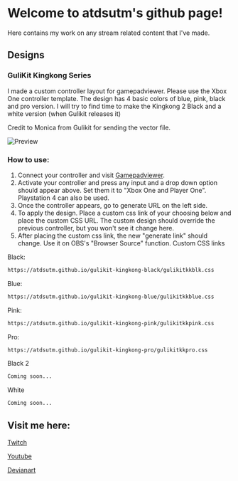 # Welcome to atdsutm's github page!

Here contains my work on any stream related content that I've made.

## Designs

### GuliKit Kingkong Series

I made a custom controller layout for gamepadviewer. Please use the Xbox One controller template.
The design has 4 basic colors of blue, pink, black and pro version. I will try to find time to make the Kingkong 2 Black and a white version (when Gulikit releases it)

Credit to Monica from Gulikit for sending the vector file.


![Preview](https://atdsutm.github.io/Controller%20Preview.gif)



### How to use:
1. Connect your controller and visit [Gamepadviewer](https://gamepadviewer.com/#).
2. Activate your controller and press any input and a drop down option should appear above. Set them it to "Xbox One and Player One". Playstation 4 can also be used.
3. Once the controller appears, go to generate URL on the left side. 
4. To apply the design. Place a custom css link of your choosing below and place the custom CSS URL. The custom design should override the previous controller, but you won't see it change here.
5. After placing the custom css link, the new "generate link" should change. Use it on OBS's "Browser Source" function.
Custom CSS links

Black:
```markdown
https://atdsutm.github.io/gulikit-kingkong-black/gulikitkkblk.css
```
Blue:
```markdown
https://atdsutm.github.io/gulikit-kingkong-blue/gulikitkkblue.css
```
Pink:
```markdown
https://atdsutm.github.io/gulikit-kingkong-pink/gulikitkkpink.css
```
Pro:
```markdown
https://atdsutm.github.io/gulikit-kingkong-pro/gulikitkkpro.css
```
Black 2
```markdown
Coming soon...
```
White
```markdown
Coming soon...
```

## Visit me here:

[Twitch](https://www.twitch.tv/atdsutm)

[Youtube](https://www.youtube.com/user/atdsutm)

[Devianart](https://www.deviantart.com/atdsutm/about)


<!-- 
```markdown
Syntax highlighted code block

# Header 1
## Header 2
### Header 3

- Bulleted
- List

1. Numbered
2. List

**Bold** and _Italic_ and `Code` text

[Link](url) and ![Image](src)
```

For more details see [Basic writing and formatting syntax](https://docs.github.com/en/github/writing-on-github/getting-started-with-writing-and-formatting-on-github/basic-writing-and-formatting-syntax).

### Jekyll Themes

Your Pages site will use the layout and styles from the Jekyll theme you have selected in your [repository settings](https://github.com/atdsutm/atdsutm.github.io/settings/pages). The name of this theme is saved in the Jekyll `_config.yml` configuration file.

### Support or Contact

Having trouble with Pages? Check out our [documentation](https://docs.github.com/categories/github-pages-basics/) or [contact support](https://support.github.com/contact) and we’ll help you sort it out.
 -->
